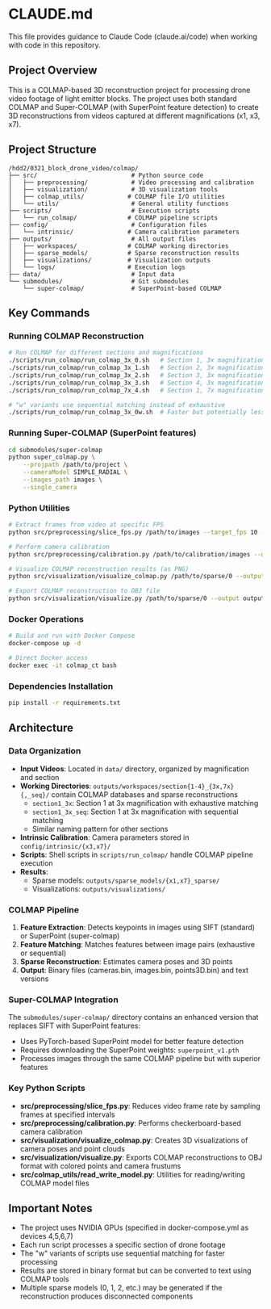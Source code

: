 # CLAUDE.md

This file provides guidance to Claude Code (claude.ai/code) when working with code in this repository.

## Project Overview

This is a COLMAP-based 3D reconstruction project for processing drone video footage of light emitter blocks. The project uses both standard COLMAP and Super-COLMAP (with SuperPoint feature detection) to create 3D reconstructions from videos captured at different magnifications (x1, x3, x7).

## Project Structure

```
/hdd2/0321_block_drone_video/colmap/
├── src/                          # Python source code
│   ├── preprocessing/            # Video processing and calibration
│   ├── visualization/            # 3D visualization tools
│   ├── colmap_utils/            # COLMAP file I/O utilities
│   └── utils/                    # General utility functions
├── scripts/                      # Execution scripts
│   └── run_colmap/              # COLMAP pipeline scripts
├── config/                       # Configuration files
│   └── intrinsic/               # Camera calibration parameters
├── outputs/                      # All output files
│   ├── workspaces/              # COLMAP working directories
│   ├── sparse_models/           # Sparse reconstruction results
│   ├── visualizations/          # Visualization outputs
│   └── logs/                    # Execution logs
├── data/                         # Input data
└── submodules/                   # Git submodules
    └── super-colmap/             # SuperPoint-based COLMAP
```

## Key Commands

### Running COLMAP Reconstruction
```bash
# Run COLMAP for different sections and magnifications
./scripts/run_colmap/run_colmap_3x_0.sh   # Section 1, 3x magnification
./scripts/run_colmap/run_colmap_3x_1.sh   # Section 2, 3x magnification
./scripts/run_colmap/run_colmap_3x_2.sh   # Section 3, 3x magnification
./scripts/run_colmap/run_colmap_3x_3.sh   # Section 4, 3x magnification
./scripts/run_colmap/run_colmap_7x_4.sh   # Section 1, 7x magnification

# "w" variants use sequential matching instead of exhaustive
./scripts/run_colmap/run_colmap_3x_0w.sh  # Faster but potentially less accurate
```

### Running Super-COLMAP (SuperPoint features)
```bash
cd submodules/super-colmap
python super_colmap.py \
    --projpath /path/to/project \
    --cameraModel SIMPLE_RADIAL \
    --images_path images \
    --single_camera
```

### Python Utilities
```bash
# Extract frames from video at specific FPS
python src/preprocessing/slice_fps.py /path/to/images --target_fps 10 --source_fps 60

# Perform camera calibration  
python src/preprocessing/calibration.py /path/to/calibration/images --output_dir outputs/calibration

# Visualize COLMAP reconstruction results (as PNG)
python src/visualization/visualize_colmap.py /path/to/sparse/0 --output outputs/visualizations/colmap_viz.png

# Export COLMAP reconstruction to OBJ file
python src/visualization/visualize.py /path/to/sparse/0 --output outputs/visualizations/model.obj
```

### Docker Operations
```bash
# Build and run with Docker Compose
docker-compose up -d

# Direct Docker access
docker exec -it colmap_ct bash
```

### Dependencies Installation
```bash
pip install -r requirements.txt
```

## Architecture

### Data Organization
- **Input Videos**: Located in `data/` directory, organized by magnification and section
- **Working Directories**: `outputs/workspaces/section{1-4}_{3x,7x}{,_seq}/` contain COLMAP databases and sparse reconstructions
  - `section1_3x`: Section 1 at 3x magnification with exhaustive matching
  - `section1_3x_seq`: Section 1 at 3x magnification with sequential matching
  - Similar naming pattern for other sections
- **Intrinsic Calibration**: Camera parameters stored in `config/intrinsic/{x3,x7}/`
- **Scripts**: Shell scripts in `scripts/run_colmap/` handle COLMAP pipeline execution
- **Results**: 
  - Sparse models: `outputs/sparse_models/{x1,x7}_sparse/`
  - Visualizations: `outputs/visualizations/`

### COLMAP Pipeline
1. **Feature Extraction**: Detects keypoints in images using SIFT (standard) or SuperPoint (super-colmap)
2. **Feature Matching**: Matches features between image pairs (exhaustive or sequential)
3. **Sparse Reconstruction**: Estimates camera poses and 3D points
4. **Output**: Binary files (cameras.bin, images.bin, points3D.bin) and text versions

### Super-COLMAP Integration
The `submodules/super-colmap/` directory contains an enhanced version that replaces SIFT with SuperPoint features:
- Uses PyTorch-based SuperPoint model for better feature detection
- Requires downloading the SuperPoint weights: `superpoint_v1.pth`
- Processes images through the same COLMAP pipeline but with superior features

### Key Python Scripts
- **src/preprocessing/slice_fps.py**: Reduces video frame rate by sampling frames at specified intervals
- **src/preprocessing/calibration.py**: Performs checkerboard-based camera calibration
- **src/visualization/visualize_colmap.py**: Creates 3D visualizations of camera poses and point clouds
- **src/visualization/visualize.py**: Exports COLMAP reconstructions to OBJ format with colored points and camera frustums
- **src/colmap_utils/read_write_model.py**: Utilities for reading/writing COLMAP model files

## Important Notes

- The project uses NVIDIA GPUs (specified in docker-compose.yml as devices 4,5,6,7)
- Each run script processes a specific section of drone footage
- The "w" variants of scripts use sequential matching for faster processing
- Results are stored in binary format but can be converted to text using COLMAP tools
- Multiple sparse models (0, 1, 2, etc.) may be generated if the reconstruction produces disconnected components